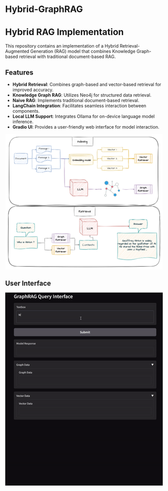 # Hybrid-GraphRAG

# Hybrid RAG Implementation

This repository contains an implementation of a Hybrid Retrieval-Augmented Generation (RAG) model that combines Knowledge Graph-based retrieval with traditional document-based RAG.

## Features

- **Hybrid Retrieval**: Combines graph-based and vector-based retrieval for improved accuracy.
- **Knowledge Graph RAG**: Utilizes Neo4j for structured data retrieval.
- **Naive RAG**: Implements traditional document-based retrieval.
- **LangChain Integration**: Facilitates seamless interaction between components.
- **Local LLM Support**: Integrates Ollama for on-device language model inference.
- **Gradio UI**: Provides a user-friendly web interface for model interaction.

![Alt text](figure/GraphRAG.png)

## User Interface
![Alt text](figure/demo.gif)
